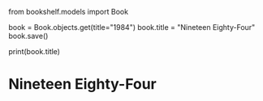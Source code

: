from bookshelf.models import Book

book = Book.objects.get(title="1984")
book.title = "Nineteen Eighty-Four"
book.save()

print(book.title)
# Nineteen Eighty-Four
